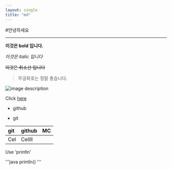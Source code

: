 ```yaml
---
layout: single
title: "md"
---
```



#안녕하세요


___


**이것은 bold 입니다.**

*이것은 italic 입니다*

~~이것은 취소선 입니다~~

> 무궁화호는 정말 좋습니다.

![image description](https://cdn-icons-png.flaticon.com/512/25/25231.png)

Click [here](https://url.kr/4b3emp)

 - github
 * git

|git|github|MC|
|:--|--|--:|
|Cel|Cellll||Ce|

Use 'println'

'''java
println()
'''
